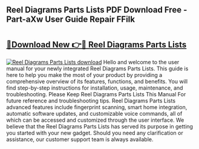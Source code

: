 ## Reel Diagrams Parts Lists PDF Download Free - Part-aXw User Guide Repair FFiIk

# <h2><a href="http://dfo547.blite.top/?on=Reel+Diagrams+Parts+Lists">🔗Download New 👉🔴 Reel Diagrams Parts Lists</a></h2>

[![Reel Diagrams Parts Lists download](https://i.imgur.com/lujVjoI.png)](http://dfo547.blite.top/?on=Reel+Diagrams+Parts+Lists)
Hello and welcome to the user manual for your newly integrated Reel Diagrams Parts Lists. This guide is here to help you make the most of your product by providing a comprehensive overview of its features, functions, and benefits. You will find step-by-step instructions for installation, usage, maintenance, and troubleshooting. Please Keep Reel Diagrams Parts Lists This Manual For future reference and troubleshooting tips. Reel Diagrams Parts Lists advanced features include fingerprint scanning, smart home integration, automatic software updates, and customizable voice commands, all of which can be accessed and customized through the user interface. We believe that the Reel Diagrams Parts Lists has served its purpose in getting you started with your new gadget. Should you need any clarification or assistance, our customer support team is always available.
